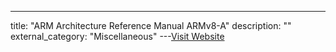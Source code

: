 ---
title: "ARM Architecture Reference Manual ARMv8-A"
description: ""
external_category: "Miscellaneous"
---[Visit Website](https://developer.arm.com/docs/ddi0487/latest)

